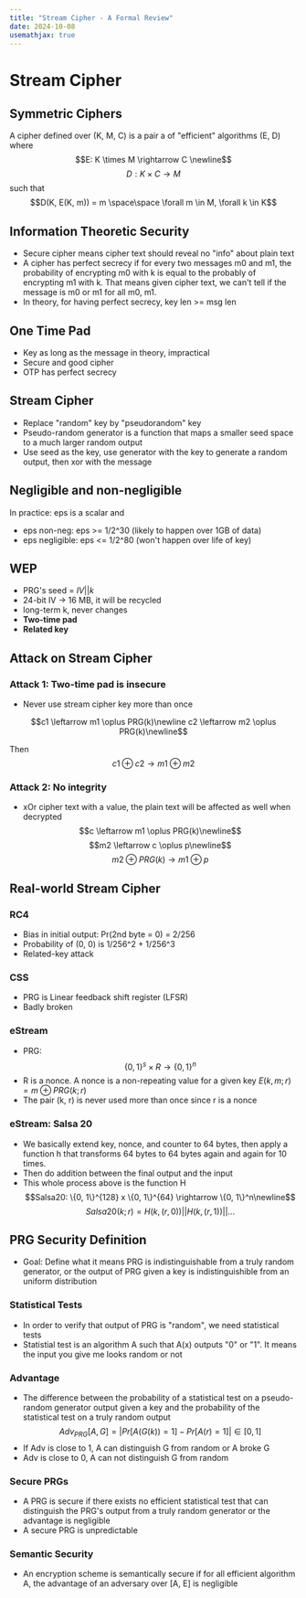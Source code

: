 ```yaml
---
title: "Stream Cipher - A Formal Review"
date: 2024-10-08
usemathjax: true
---
```


# Stream Cipher
## Symmetric Ciphers
A cipher defined over (K, M, C) is a pair a of "efficient" algorithms (E, D) where
$$E: K \times M \rightarrow C \newline$$
$$D: K \times C \rightarrow M$$
such that 
$$D(K, E(K, m)) = m \space\space \forall m \in M, \forall k \in K$$

## Information Theoretic Security
- Secure cipher means cipher text should reveal no "info" about plain text
- A cipher has perfect secrecy if for every two messages m0 and m1, the probability of encrypting m0 with k is equal to the probably of encrypting m1 with k. That means given cipher text, we can't tell if the message is m0 or m1 for all m0, m1.
- In theory, for having perfect secrecy, key len >= msg len

## One Time Pad
- Key as long as the message in theory, impractical
- Secure and good cipher
- OTP has perfect secrecy

## Stream Cipher
- Replace "random" key by "pseudorandom" key
- Pseudo-random generator is a function that maps a smaller seed space to a much larger random output
- Use seed as the key, use generator with the key to generate a random output, then xor with the message

## Negligible and non-negligible
In practice: eps is a scalar and
- eps non-neg: eps >= 1/2^30 (likely to happen over 1GB of data)
- eps negligible: eps <= 1/2^80 (won't happen over life of key)

## WEP
- PRG's seed = $IV || k$
- 24-bit IV -> 16 MB, it will be recycled
- long-term k, never changes
- **Two-time pad**
- **Related key**

## Attack on Stream Cipher
### Attack 1: Two-time pad is insecure
- Never use stream cipher key more than once
```math
c1 \leftarrow m1 \oplus PRG(k)\newline
c2 \leftarrow m2 \oplus PRG(k)\newline
```
Then 
$$c1 \oplus c2 \rightarrow m1 \oplus m2$$
### Attack 2: No integrity
- xOr cipher text with a value, the plain text will be affected as well when decrypted
$$c \leftarrow m1 \oplus PRG(k)\newline$$
$$m2 \leftarrow c \oplus p\newline$$
$$m2 \oplus PRG(k) \rightarrow m1 \oplus p$$

## Real-world Stream Cipher
### RC4
- Bias in initial output: Pr(2nd byte = 0) = 2/256
- Probability of (0, 0) is 1/256^2 + 1/256^3
- Related-key attack

### CSS
- PRG is Linear feedback shift register (LFSR)
- Badly broken

### eStream
- PRG: $$\{0, 1\}^s \times R \rightarrow \{0, 1\}^n$$
- R is a nonce. A nonce is a non-repeating value for a given key $E(k, m ; r) = m \oplus PRG(k; r)$
- The pair (k, r) is never used more than once since r is a nonce

### eStream: Salsa 20
- We basically extend key, nonce, and counter to 64 bytes, then apply a function h that transforms 64 bytes to 64 bytes again and again for 10 times.
- Then do addition between the final output and the input
- This whole process above is the function H
$$Salsa20: \{0, 1\}^{128} x \{0, 1\}^{64} \rightarrow \{0, 1\}^n\newline$$
$$Salsa20(k; r) = H(k, (r, 0)) || H(k, (r, 1)) || ...$$

## PRG Security Definition
- Goal: Define what it means PRG is indistinguishable from a truly random generator, or the output of PRG given a key is indistinguishible from an uniform distribution

### Statistical Tests
- In order to verify that output of PRG is "random", we need statistical tests
- Statistial test is an algorithm A such that A(x) outputs "0" or "1". It means the input you give me looks random or not

### Advantage
- The difference between the probability of a statistical test on a pseudo-random generator output given a key and the probability of the statistical test on a truly random output
$$Adv_{PRG}[A, G] = |Pr[A(G(k)) = 1] - Pr[A(r) = 1]| \in [0, 1]$$
- If Adv is close to 1, A can distinguish G from random or A broke G
- Adv is close to 0, A can not distinguish G from random

### Secure PRGs
- A PRG is secure if there exists no efficient statistical test that can distinguish the PRG's output from a truly random generator or the advantage is negligible
- A secure PRG is unpredictable

### Semantic Security
- An encryption scheme is semantically secure if for all efficient algorithm A, the advantage of an adversary over [A, E] is negligible
